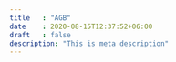 ```yaml
---
title   : "AGB"
date    : 2020-08-15T12:37:52+06:00
draft   : false
description: "This is meta description"
---
```

